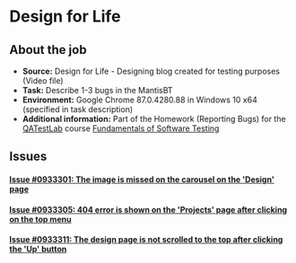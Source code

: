# Design for Life

## About the job

- **Source:** Design for Life - Designing blog created for testing purposes (Video file)
- **Task:** Describe 1-3 bugs in the MantisBT
- **Environment:** Google Chrome 87.0.4280.88 in Windows 10 x64 (specified in task description)
- **Additional information:** Part of the Homework (Reporting Bugs) for the [QATestLab](https://en.training.qatestlab.com/) course [Fundamentals of Software Testing](https://en.training.qatestlab.com/course/software-testing-fundamentals/)

## Issues

#### [Issue #0933301: The image is missed on the carousel on the 'Design' page](/Design_for_Life/files/0933301.md)

#### [Issue #0933305: 404 error is shown on the 'Projects' page after clicking on the top menu](/Design_for_Life/files/0933305.md)

#### [Issue #0933311: The design page is not scrolled to the top after clicking the 'Up' button](/Design_for_Life/files/0933311.md)
